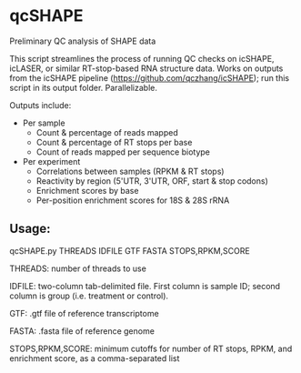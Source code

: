 # qcSHAPE
Preliminary QC analysis of SHAPE data

This script streamlines the process of running QC checks on icSHAPE, icLASER, or similar RT-stop-based RNA structure data.  Works on outputs from the icSHAPE pipeline (https://github.com/qczhang/icSHAPE); run this script in its output folder.  Parallelizable.

Outputs include:
- Per sample
  - Count & percentage of reads mapped
  - Count & percentage of RT stops per base
  - Count of reads mapped per sequence biotype
- Per experiment
  -   Correlations between samples (RPKM & RT stops)
  -   Reactivity by region (5'UTR, 3'UTR, ORF, start & stop codons)
  -   Enrichment scores by base
  -   Per-position enrichment scores for 18S & 28S rRNA
 
## Usage: 

qcSHAPE.py THREADS IDFILE GTF FASTA STOPS,RPKM,SCORE 

THREADS: number of threads to use

IDFILE: two-column tab-delimited file.  First column is sample ID; second column is group (i.e. treatment or control).

GTF: .gtf file of reference transcriptome

FASTA: .fasta file of reference genome

STOPS,RPKM,SCORE: minimum cutoffs for number of RT stops, RPKM, and enrichment score, as a comma-separated list


  
